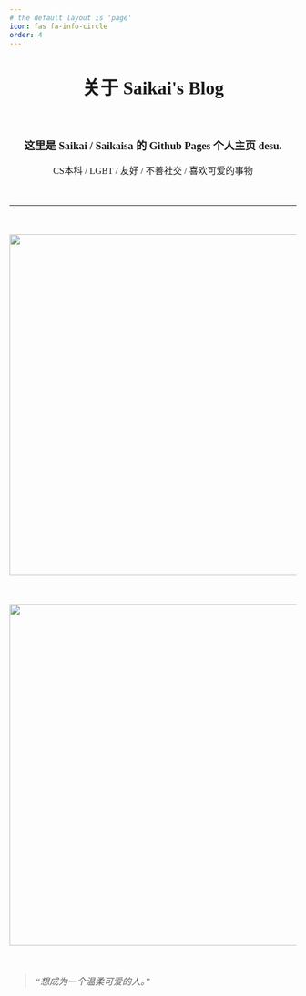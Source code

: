 ```yaml
---
# the default layout is 'page'
icon: fas fa-info-circle
order: 4
---
```


<link rel="stylesheet" href="https://src.saikaisa.top/fonts/stylesheet.css">
<style>
	.about-font{
		font-family: "JPSimplified";
		font-size: 16px;
	}
</style>
<div class="about-font">

<h1 align="center" style="font-family: JPSimplified;">关于 Saikai's Blog</h3>
<br>

<h3 align="center">这里是 Saikai / Saikaisa 的 Github Pages 个人主页 desu.</h3>

<p align="center">CS本科 / LGBT / 友好 / 不善社交 / 喜欢可爱的事物</p>
<br>

---

<br>

<p align="center">
    <a href="https://saikaisa.top" target="_blank"><img src="https://pics.saikaisa.top/profile_round.png" width="600"/></a>
</p>
<br>
<p align="center">
    <a href="https://osu.ppy.sh/users/17899235" target="_blank"><img src="https://osu-sig.vercel.app/card?user=Saikaisa&mode=std&lang=en&animation=true&w=650&h=378" width="600" /></a>
</p>

<br>

> *“想成为一个温柔可爱的人。”*
</div>